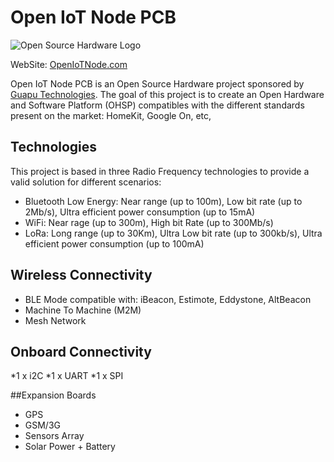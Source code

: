 # Open IoT Node PCB
![Open Source Hardware Logo](https://upload.wikimedia.org/wikipedia/commons/thumb/f/fd/Open-source-hardware-logo.svg/200px-Open-source-hardware-logo.svg.png)

WebSite: [OpenIoTNode.com][REfOpenIoTNode]

Open IoT Node PCB is an Open Source Hardware project sponsored by [Guapu Technologies][RefGuapuTechnologies].
The goal of this project is to create an Open Hardware and Software Platform (OHSP) compatibles with the different standards present on the market: HomeKit, Google On, etc,

## Technologies

This project is based in three Radio Frequency technologies to provide a valid solution for different scenarios:

* Bluetooth Low Energy: Near range (up to 100m), Low bit rate (up to 2Mb/s), Ultra efficient power consumption (up to 15mA)
* WiFi: Near rage (up to 300m), High bit Rate (up to 300Mb/s)
* LoRa: Long range (up to 30Km), Ultra Low bit rate (up to 300kb/s), Ultra efficient power consumption (up to 100mA)

## Wireless Connectivity

* BLE Mode compatible with: iBeacon, Estimote, Eddystone, AltBeacon
* Machine To Machine (M2M)
* Mesh Network

## Onboard Connectivity

*1 x i2C
*1 x UART
*1 x SPI

##Expansion Boards

* GPS
* GSM/3G
* Sensors Array
* Solar Power + Battery


[REfOpenIoTNode]: <http:/openiotnode.com>
[RefGuapuTechnologies]: <http://guapu.es>  
